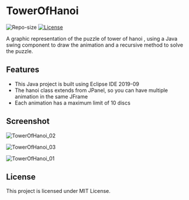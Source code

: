 # TowerOfHanoi

<p align="left">  
   <a>
      <img alt="Repo-size" src="https://img.shields.io/github/repo-size/Spartanx10000/TowerOfHanoi">
   </a>
   
   <a href="https://github.com/Spartanx10000/PlusConsole/blob/master/LICENSE">
      <img alt="License" src="https://img.shields.io/github/license/Spartanx10000/TowerOfHanoi">
   </a>   
</p>

A graphic representation of the puzzle of tower of hanoi , using a Java swing component to draw the animation and a recursive method to solve the puzzle.

## Features
- This Java project is built using Eclipse IDE 2019-09
- The hanoi class extends from JPanel, so you can have multiple animation in the same JFrame
- Each animation has a maximum limit of 10 discs

## Screenshot
![TowerOfHanoi_02](https://user-images.githubusercontent.com/25779434/68969054-4e1eec80-07a1-11ea-9b10-c972f2b46342.png)

![TowerOfHanoi_03](https://user-images.githubusercontent.com/25779434/68969071-59721800-07a1-11ea-8878-7ec13eb07dc8.png)

![TowerOfHanoi_01](https://user-images.githubusercontent.com/25779434/68969082-642cad00-07a1-11ea-9b1f-5a29854b46a5.png)

## License
This project is licensed under MIT License.
